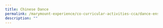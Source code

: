 ```yaml
---
title: Chinese Dance
permalink: /marymount-experience/co-curricular-activities-cca/dance-ensemble/chinese-dance/
description: ""
---
```

